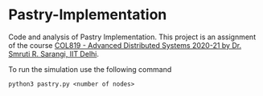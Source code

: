 # Pastry-Implementation

Code and analysis of Pastry Implementation. This project is an assignment of the course [COL819 - Advanced Distributed Systems 2020-21 by Dr. Smruti R. Sarangi, IIT Delhi](https://www.cse.iitd.ac.in/~srsarangi/courses/2021/col_819_2021/index.html).

To run the simulation use the following command

```python3 pastry.py <number of nodes>```
